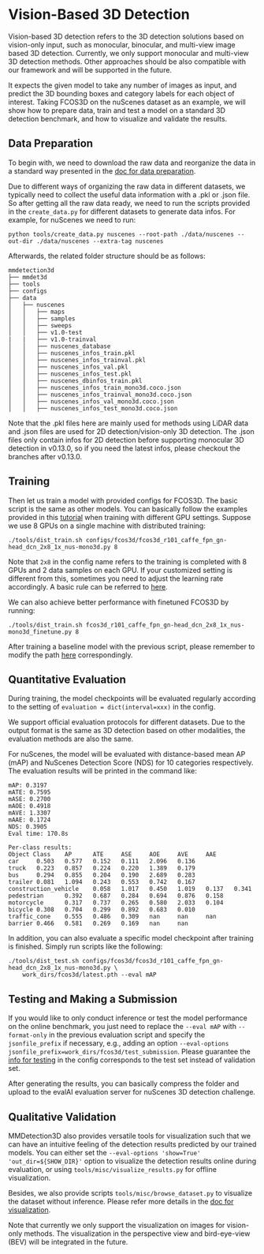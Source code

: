 # Vision-Based 3D Detection

Vision-based 3D detection refers to the 3D detection solutions based on vision-only input, such as monocular, binocular, and multi-view image based 3D detection.
Currently, we only support monocular and multi-view 3D detection methods. Other approaches should be also compatible with our framework and will be supported in the future.

It expects the given model to take any number of images as input, and predict the 3D bounding boxes and category labels for each object of interest.
Taking FCOS3D on the nuScenes dataset as an example, we will show how to prepare data, train and test a model on a standard 3D detection benchmark, and how to visualize and validate the results.

## Data Preparation

To begin with, we need to download the raw data and reorganize the data in a standard way presented in the [doc for data preparation](https://mmdetection3d.readthedocs.io/en/latest/data_preparation.html).

Due to different ways of organizing the raw data in different datasets, we typically need to collect the useful data information with a .pkl or .json file.
So after getting all the raw data ready, we need to run the scripts provided in the `create_data.py` for different datasets to generate data infos.
For example, for nuScenes we need to run:

```
python tools/create_data.py nuscenes --root-path ./data/nuscenes --out-dir ./data/nuscenes --extra-tag nuscenes
```

Afterwards, the related folder structure should be as follows:

```
mmdetection3d
├── mmdet3d
├── tools
├── configs
├── data
│   ├── nuscenes
│   │   ├── maps
│   │   ├── samples
│   │   ├── sweeps
│   │   ├── v1.0-test
|   |   ├── v1.0-trainval
│   │   ├── nuscenes_database
│   │   ├── nuscenes_infos_train.pkl
│   │   ├── nuscenes_infos_trainval.pkl
│   │   ├── nuscenes_infos_val.pkl
│   │   ├── nuscenes_infos_test.pkl
│   │   ├── nuscenes_dbinfos_train.pkl
│   │   ├── nuscenes_infos_train_mono3d.coco.json
│   │   ├── nuscenes_infos_trainval_mono3d.coco.json
│   │   ├── nuscenes_infos_val_mono3d.coco.json
│   │   ├── nuscenes_infos_test_mono3d.coco.json
```

Note that the .pkl files here are mainly used for methods using LiDAR data and .json files are used for 2D detection/vision-only 3D detection.
The .json files only contain infos for 2D detection before supporting monocular 3D detection in v0.13.0, so if you need the latest infos, please checkout the branches after v0.13.0.

## Training

Then let us train a model with provided configs for FCOS3D. The basic script is the same as other models.
You can basically follow the examples provided in this [tutorial](https://mmdetection3d.readthedocs.io/en/latest/1_exist_data_model.html#inference-with-existing-models) when training with different GPU settings.
Suppose we use 8 GPUs on a single machine with distributed training:

```
./tools/dist_train.sh configs/fcos3d/fcos3d_r101_caffe_fpn_gn-head_dcn_2x8_1x_nus-mono3d.py 8
```

Note that `2x8` in the config name refers to the training is completed with 8 GPUs and 2 data samples on each GPU.
If your customized setting is different from this, sometimes you need to adjust the learning rate accordingly.
A basic rule can be referred to [here](https://arxiv.org/abs/1706.02677).

We can also achieve better performance with finetuned FCOS3D by running:

```
./tools/dist_train.sh fcos3d_r101_caffe_fpn_gn-head_dcn_2x8_1x_nus-mono3d_finetune.py 8
```

After training a baseline model with the previous script,
please remember to modify the path [here](https://github.com/open-mmlab/mmdetection3d/blob/master/configs/fcos3d/fcos3d_r101_caffe_fpn_gn-head_dcn_2x8_1x_nus-mono3d_finetune.py#L8) correspondingly.

## Quantitative Evaluation

During training, the model checkpoints will be evaluated regularly according to the setting of `evaluation = dict(interval=xxx)` in the config.

We support official evaluation protocols for different datasets.
Due to the output format is the same as 3D detection based on other modalities, the evaluation methods are also the same.

For nuScenes, the model will be evaluated with distance-based mean AP (mAP) and NuScenes Detection Score (NDS) for 10 categories respectively.
The evaluation results will be printed in the command like:

```
mAP: 0.3197
mATE: 0.7595
mASE: 0.2700
mAOE: 0.4918
mAVE: 1.3307
mAAE: 0.1724
NDS: 0.3905
Eval time: 170.8s

Per-class results:
Object Class    AP      ATE     ASE     AOE     AVE     AAE
car     0.503   0.577   0.152   0.111   2.096   0.136
truck   0.223   0.857   0.224   0.220   1.389   0.179
bus     0.294   0.855   0.204   0.190   2.689   0.283
trailer 0.081   1.094   0.243   0.553   0.742   0.167
construction_vehicle    0.058   1.017   0.450   1.019   0.137   0.341
pedestrian      0.392   0.687   0.284   0.694   0.876   0.158
motorcycle      0.317   0.737   0.265   0.580   2.033   0.104
bicycle 0.308   0.704   0.299   0.892   0.683   0.010
traffic_cone    0.555   0.486   0.309   nan     nan     nan
barrier 0.466   0.581   0.269   0.169   nan     nan
```

In addition, you can also evaluate a specific model checkpoint after training is finished. Simply run scripts like the following:

```
./tools/dist_test.sh configs/fcos3d/fcos3d_r101_caffe_fpn_gn-head_dcn_2x8_1x_nus-mono3d.py \
    work_dirs/fcos3d/latest.pth --eval mAP
```

## Testing and Making a Submission

If you would like to only conduct inference or test the model performance on the online benchmark,
you just need to replace the `--eval mAP` with `--format-only` in the previous evaluation script and specify the `jsonfile_prefix` if necessary,
e.g., adding an option `--eval-options jsonfile_prefix=work_dirs/fcos3d/test_submission`.
Please guarantee the [info for testing](https://github.com/open-mmlab/mmdetection3d/blob/master/configs/_base_/datasets/nus-mono3d.py#L93) in the config corresponds to the test set instead of validation set.

After generating the results, you can basically compress the folder and upload to the evalAI evaluation server for nuScenes 3D detection challenge.

## Qualitative Validation

MMDetection3D also provides versatile tools for visualization such that we can have an intuitive feeling of the detection results predicted by our trained models.
You can either set the `--eval-options 'show=True' 'out_dir=${SHOW_DIR}'` option to visualize the detection results online during evaluation,
or using `tools/misc/visualize_results.py` for offline visualization.

Besides, we also provide scripts `tools/misc/browse_dataset.py` to visualize the dataset without inference.
Please refer more details in the [doc for visualization](https://mmdetection3d.readthedocs.io/en/latest/useful_tools.html#visualization).

Note that currently we only support the visualization on images for vision-only methods.
The visualization in the perspective view and bird-eye-view (BEV) will be integrated in the future.
